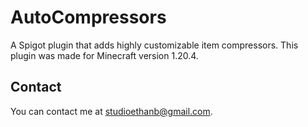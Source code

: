 # AutoCompressors

A Spigot plugin that adds highly customizable item compressors.
This plugin was made for Minecraft version 1.20.4.

## Contact

You can contact me at [studioethanb@gmail.com](mailto:studioethanb@gmail.com).
